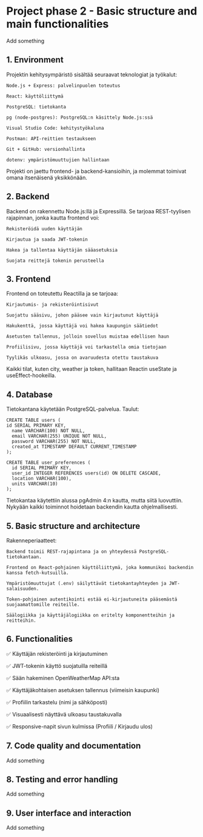 # Project phase 2 - Basic structure and main functionalities

Add something

## 1. Environment

Projektin kehitysympäristö sisältää seuraavat teknologiat ja työkalut:

    Node.js + Express: palvelinpuolen toteutus

    React: käyttöliittymä

    PostgreSQL: tietokanta

    pg (node-postgres): PostgreSQL:n käsittely Node.js:ssä

    Visual Studio Code: kehitystyökaluna

    Postman: API-reittien testaukseen

    Git + GitHub: versionhallinta

    dotenv: ympäristömuuttujien hallintaan

Projekti on jaettu frontend- ja backend-kansioihin, ja molemmat toimivat omana itsenäisenä yksikkönään.

## 2. Backend

Backend on rakennettu Node.js:llä ja Expressillä. Se tarjoaa REST-tyylisen rajapinnan, jonka kautta frontend voi:

    Rekisteröidä uuden käyttäjän

    Kirjautua ja saada JWT-tokenin

    Hakea ja tallentaa käyttäjän sääasetuksia

    Suojata reittejä tokenin perusteella

## 3. Frontend

Frontend on toteutettu Reactilla ja se tarjoaa:

    Kirjautumis- ja rekisteröintisivut

    Suojattu sääsivu, johon pääsee vain kirjautunut käyttäjä

    Hakukenttä, jossa käyttäjä voi hakea kaupungin säätiedot

    Asetusten tallennus, jolloin sovellus muistaa edellisen haun

    Profiilisivu, jossa käyttäjä voi tarkastella omia tietojaan

    Tyylikäs ulkoasu, jossa on avaruudesta otettu taustakuva

Kaikki tilat, kuten city, weather ja token, hallitaan Reactin useState ja useEffect-hookeilla.

## 4. Database

Tietokantana käytetään PostgreSQL-palvelua. Taulut:

    CREATE TABLE users (
    id SERIAL PRIMARY KEY,
      name VARCHAR(100) NOT NULL,
      email VARCHAR(255) UNIQUE NOT NULL,
      password VARCHAR(255) NOT NULL,
      created_at TIMESTAMP DEFAULT CURRENT_TIMESTAMP
    );

    CREATE TABLE user_preferences (
      id SERIAL PRIMARY KEY,
      user_id INTEGER REFERENCES users(id) ON DELETE CASCADE,
      location VARCHAR(100),
      units VARCHAR(10)
    );

Tietokantaa käytettiin alussa pgAdmin 4:n kautta, mutta siitä luovuttiin. Nykyään kaikki toiminnot hoidetaan backendin kautta ohjelmallisesti.

## 5. Basic structure and architecture

Rakenneperiaatteet:

    Backend toimii REST-rajapintana ja on yhteydessä PostgreSQL-tietokantaan.

    Frontend on React-pohjainen käyttöliittymä, joka kommunikoi backendin kanssa fetch-kutsuilla.

    Ympäristömuuttujat (.env) säilyttävät tietokantayhteyden ja JWT-salaisuuden.

    Token-pohjainen autentikointi estää ei-kirjautuneita pääsemästä suojaamattomille reiteille.

    Säälogiikka ja käyttäjälogiikka on eritelty komponentteihin ja reitteihin.

## 6. Functionalities

✅ Käyttäjän rekisteröinti ja kirjautuminen

✅ JWT-tokenin käyttö suojatuilla reiteillä

✅ Sään hakeminen OpenWeatherMap API:sta

✅ Käyttäjäkohtaisen asetuksen tallennus (viimeisin kaupunki)

✅ Profiilin tarkastelu (nimi ja sähköposti)

✅ Visuaalisesti näyttävä ulkoasu taustakuvalla

✅ Responsive-napit sivun kulmissa (Profiili / Kirjaudu ulos)

## 7. Code quality and documentation

Add something

## 8. Testing and error handling

Add something

## 9. User interface and interaction

Add something

